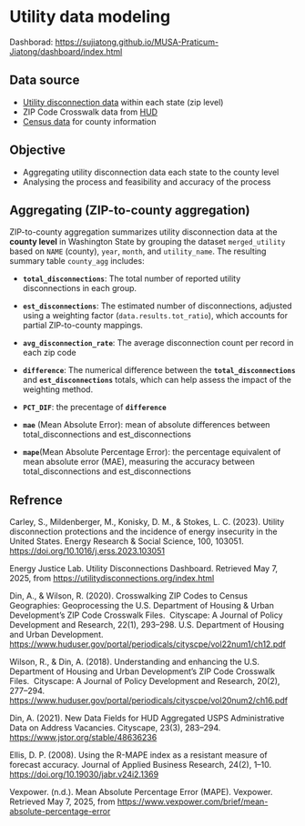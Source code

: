 

# Utility data modeling

Dashborad: https://sujiatong.github.io/MUSA-Praticum-Jiatong/dashboard/index.html

## Data source
- [Utility disconnection data](https://github.com/sujiatong/MUSA-Praticum-Jiatong/tree/d68658d60ef7d0ed9b9b2154280c585d7780c8aa/Zip%20Code%20Data/State-Specific%20Data) within each state (zip level)
-  ZIP Code Crosswalk data from [HUD](https://www.huduser.gov/portal/dataset/uspszip-api.html)
-  [Census data](https://www.census.gov/geographies/reference-files/time-series/geo/county-adjacency.html) for county information
  

## Objective
- Aggregating utility disconnection data each state to the county level
- Analysing the process and feasibility and accuracy of the process



## Aggregating (ZIP-to-county aggregation)

ZIP-to-county aggregation summarizes utility disconnection data at the **county level** in Washington State by grouping the dataset `merged_utility` based on `NAME` (county), `year`, `month`, and `utility_name`.
The resulting summary table `county_agg` includes:

-   **`total_disconnections`**: The total number of reported utility disconnections in each group.

-   **`est_disconnections`**: The estimated number of disconnections, adjusted using a weighting factor (`data.results.tot_ratio`), which accounts for partial ZIP-to-county mappings.

-   **`avg_disconnection_rate`**: The average disconnection count per record in each zip code

-   **`difference`**: The numerical difference between the **`total_disconnections`** and **`est_disconnections`** totals, which can help assess the impact of the weighting method.

- **`PCT_DIF`**: the precentage of **`difference`**
- **`mae`** (Mean Absolute Error): mean of absolute differences between total_disconnections and est_disconnections

- **`mape`**(Mean Absolute Percentage Error):
the percentage equivalent of mean absolute error (MAE), measuring the accuracy between total_disconnections and est_disconnections
## Refrence
Carley, S., Mildenberger, M., Konisky, D. M., & Stokes, L. C. (2023). Utility disconnection protections and the incidence of energy insecurity in the United States. Energy Research & Social Science, 100, 103051. https://doi.org/10.1016/j.erss.2023.103051

Energy Justice Lab. Utility Disconnections Dashboard. Retrieved May 7, 2025, from https://utilitydisconnections.org/index.html

Din, A., & Wilson, R. (2020). Crosswalking ZIP Codes to Census Geographies: Geoprocessing the U.S. Department of Housing & Urban Development’s ZIP Code Crosswalk Files.  Cityscape: A Journal of Policy Development and Research, 22(1), 293–298. U.S. Department of Housing and Urban Development.  https://www.huduser.gov/portal/periodicals/cityscpe/vol22num1/ch12.pdf​

Wilson, R., & Din, A. (2018). Understanding and enhancing the U.S. Department of Housing and Urban Development’s ZIP Code Crosswalk Files.  Cityscape: A Journal of Policy Development and Research, 20(2), 277–294.  https://www.huduser.gov/portal/periodicals/cityscpe/vol20num2/ch16.pdf​

Din, A. (2021). New Data Fields for HUD Aggregated USPS Administrative Data on Address Vacancies. Cityscape, 23(3), 283–294. https://www.jstor.org/stable/48636236

Ellis, D. P. (2008). Using the R-MAPE index as a resistant measure of forecast accuracy. Journal of Applied Business Research, 24(2), 1–10. https://doi.org/10.19030/jabr.v24i2.1369

Vexpower. (n.d.). Mean Absolute Percentage Error (MAPE). Vexpower. Retrieved May 7, 2025, from https://www.vexpower.com/brief/mean-absolute-percentage-error